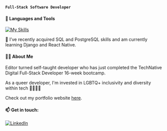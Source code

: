 **`Full-Stack Software Developer`**

#### 🧰 Languages and Tools 
[![My Skills](https://skillicons.dev/icons?i=js,html,css,react,redux,vscode,github,git,nodejs,expressjs,postgres,py,django)](https://skillicons.dev) 

🌱 I’ve recently acquired SQL and PostgreSQL skills and am currently learning Django and React Native.

#### 🏳️‍🌈 About Me
Editor turned self-taught developer who has just completed the TechNative Digital Full-Stack Developer 16-week bootcamp. 

As a queer developer, I'm invested in LGBTQ+ inclusivity and diversity within tech 🏳️‍🌈🏳️‍⚧️ 

Check out my portfolio website [here](https://sbennett.dev). 

#### 📫 Get in touch:
 
[![LinkedIn](https://img.shields.io/badge/LinkedIn-0077B5?style=for-the-badge&logo=linkedin&logoColor=white)](https://www.linkedin.com/in/susannah-bennett-a16627181/)



<!--
- 🔭 I’m currently working on ...
- 🌱 I’m currently learning ...
- 👯 I’m looking to collaborate on ...
- 🤔 I’m looking for help with ...
- 💬 Ask me about ...
- 📫 How to reach me: ...
- 😄 Pronouns: ...
- ⚡ Fun fact: ...

### Hi there 👋

## 🚀 About Me

## 🌱 Currently Exploring
-->

